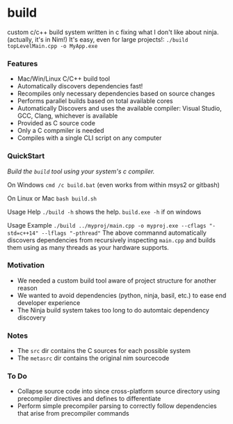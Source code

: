 # build
custom c/c++ build system written in c fixing what I don't like about ninja. (actually, it's in Nim!)
It's easy, even for large projects!: `./build topLevelMain.cpp -o MyApp.exe`

### Features

* Mac/Win/Linux C/C++ build tool
* Automatically discovers dependencies fast!
* Recompiles only necessary dependencies based on source changes
* Performs parallel builds based on total available cores
* Automatically Discovers and uses the available compiler: Visual Studio, GCC, Clang, whichever is available
* Provided as C source code
* Only a C compmiler is needed
* Compiles with a single CLI script on any computer

### QuickStart

*Build the `build` tool using your system's c compiler.*

On Windows
`cmd /c build.bat` (even works from within msys2 or gitbash)

On Linux or Mac
`bash build.sh`

Usage Help
`./build -h` shows the help.
`build.exe -h` if on windows

Usage Example
`./build ../myproj/main.cpp -o myproj.exe --cflags "-std=c++14" --lflags "-pthread"`
The above commannd automatically discovers dependencies from recursively inspecting `main.cpp` and builds them using as many threads as your hardware supports.

### Motivation

* We needed a custom build tool aware of project structure for another reason
* We wanted to avoid dependencies (python, ninja, basil, etc.) to ease end developer experience
* The Ninja build system takes too long to do automtaic dependency discovery

### Notes

* The `src` dir contains the C sources for each possible system
* The `metasrc` dir contains the original nim sourcecode

### To Do

* Collapse source code into since cross-platform source directory using precompiler directives and defines to differentiate
* Perform simple precompiler parsing to correctly follow dependencies that arise from precompiler commands
